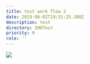```yaml
---
title: test work flow 2
date: 2019-06-02T19:51:25.380Z
description: test
directory: IHOTest
priority: 0
role: ''
---
```

![](/assets/screenshot-2019-06-02-at-20.52.04.png)
